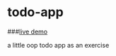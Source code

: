 todo-app
========

###[live demo](http://olivierrr.github.io/todo-app/)

a little oop todo app as an exercise
